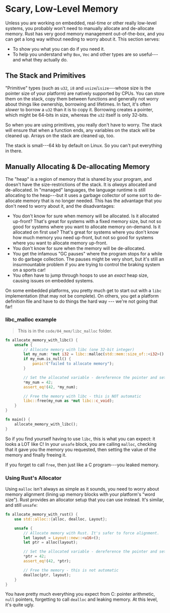 # Scary, Low-Level Memory

Unless you are working on embedded, real-time or other really low-level systems, you probably won't need to manually allocate and de-allocate memory. Rust has very good memory management out-of-the-box, and you can get a long way without needing to worry about it. This section serves:

* To show you what you can do if you need it.
* To help you understand why `Box`, `Vec` and other types are so useful---and what they actually do.

## The Stack and Primitives

"Primitive" types (such as `u32`, `i8` and `usize`/`isize`---whose size is the pointer size of your platform) are natively supported by CPUs. You can store them on the stack, copy them between functions and generally not worry about things like ownership, borrowing and lifetimes. In fact, it's often *slower* to borrow a `u32` than it is to copy it. Borrowing creates a pointer, which might be 64-bits in size, whereas the `u32` itself is only 32-bits.

So when you are using primitives, you really don't have to worry. The stack will ensure that when a function ends, any variables on the stack will be cleaned up. Arrays on the stack are cleaned up, too.

The stack is small---64 kb by default on Linux. So you can't put everything in there.

## Manually Allocating & De-allocating Memory

The "heap" is a region of memory that is shared by your program, and doesn't have the size-restrictions of the stack. It is *always* allocated and de-allocated. In "managed" languages, the language runtime is still allocating to the heap---but it uses a garbage collector of some sort to de-allocate memory that is no longer needed. This has the advantage that you don't need to worry about it, and the disadvantages:

* You don't know for sure when memory will be allocated. Is it allocated up-front? That's great for systems with a fixed memory size, but not so good for systems where you want to allocate memory on-demand. Is it allocated on first use? That's great for systems where you don't know how much memory you need up-front, but not so good for systems where you want to allocate memory up-front.
* You don't know for sure when the memory will be de-allocated.
* You get the infamous "GC pauses" where the program stops for a while to do garbage collection. The pauses might be very short, but it's still an insurmountable problem if you are trying to control the braking system on a sports car!
* You often have to jump through hoops to use an *exact* heap size, causing issues on embedded systems.

On some embedded platforms, you pretty much get to start out with a `libc` implementation (that may not be complete). On others, you get a platform definition file and have to do things the hard way --- we're not going that far!

### libc_malloc example

> This is in the `code/04_mem/libc_malloc` folder.

```rust
fn allocate_memory_with_libc() {
    unsafe {
        // Allocate memory with libc (one 32-bit integer)
        let my_num: *mut i32 = libc::malloc(std::mem::size_of::<i32>() as libc::size_t) as *mut i32;
        if my_num.is_null() {
            panic!("failed to allocate memory");
        }

        // Set the allocated variable - dereference the pointer and set to 42
        *my_num = 42;
        assert_eq!(42, *my_num);

        // Free the memory with libc - this is NOT automatic
        libc::free(my_num as *mut libc::c_void);
    }
}

fn main() {
    allocate_memory_with_libc();
}
```

So if you find yourself having to use `libc`, this is what you can expect: it looks a LOT like C! In your `unsafe` block, you are calling `malloc`, checking that it gave you the memory you requested, then setting the value of the memory and finally freeing it.

If you forget to call `free`, then just like a C program---you leaked memory.

### Using Rust's Allocator

Using `malloc` isn't always as simple as it sounds, you need to worry about memory alignment (lining up memory blocks with your platform's "word size"). Rust provides an allocator setup that you can use instead. It's similar, and still `unsafe`:

```rust
fn allocate_memory_with_rust() {
    use std::alloc::{alloc, dealloc, Layout};

    unsafe {
        // Allocate memory with Rust. It's safer to force alignment.
        let layout = Layout::new::<u16>();
        let ptr = alloc(layout);

        // Set the allocated variable - dereference the pointer and set to 42
        *ptr = 42;
        assert_eq!(42, *ptr);

        // Free the memory - this is not automatic
        dealloc(ptr, layout);
    }
}
```

You have pretty much everything you expect from C: pointer arithmetic, `null` pointers, forgetting to call `dealloc` and leaking memory. At this level, it's quite ugly.